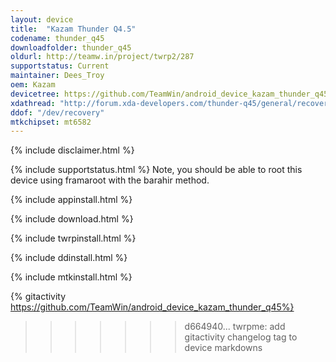 ```yaml
---
layout: device
title:  "Kazam Thunder Q4.5"
codename: thunder_q45
downloadfolder: thunder_q45
oldurl: http://teamw.in/project/twrp2/287
supportstatus: Current
maintainer: Dees_Troy
oem: Kazam
devicetree: https://github.com/TeamWin/android_device_kazam_thunder_q45
xdathread: "http://forum.xda-developers.com/thunder-q45/general/recovery-twrp-2-8-5-0-touch-recovery-t3033364"
ddof: "/dev/recovery"
mtkchipset: mt6582
---
```


{% include disclaimer.html %}

{% include supportstatus.html %}
Note, you should be able to root this device using framaroot with the barahir method.

{% include appinstall.html %}

{% include download.html %}

{% include twrpinstall.html %}

{% include ddinstall.html %}

{% include mtkinstall.html %}

{% gitactivity  https://github.com/TeamWin/android_device_kazam_thunder_q45%}
>>>>>>> d664940... twrpme: add gitactivity changelog tag to device markdowns
